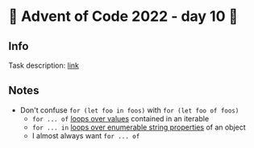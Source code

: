 # 🎄 Advent of Code 2022 - day 10 🎄

## Info

Task description: [link](https://adventofcode.com/2022/day/10)

## Notes

- Don't confuse `for (let foo in foos)` with `for (let foo of foos)`
  - `for ... of` [loops over values](https://developer.mozilla.org/en-US/docs/Web/JavaScript/Reference/Statements/for...of) contained in an iterable
  - `for ... in` [loops over enumerable string properties](https://developer.mozilla.org/en-US/docs/Web/JavaScript/Reference/Statements/for...in) of an object
  - I almost always want `for ... of`
